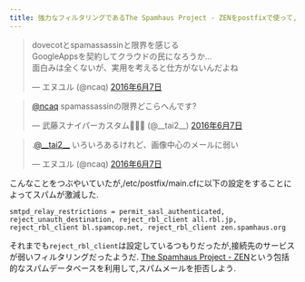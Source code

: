 ```yaml
---
title: 強力なフィルタリングであるThe Spamhaus Project - ZENをpostfixで使って,スパムメールを拒否する
---
```


<blockquote class="twitter-tweet" data-lang="ja"><p lang="ja" dir="ltr">dovecotとspamassassinと限界を感じる<br />GoogleAppsを契約してクラウドの民になろうか…<br />面白みは全くないが、実用を考えると仕方がないんだよね</p>&mdash; エヌユル (@ncaq) <a href="https://twitter.com/ncaq/status/740120106571694080">2016年6月7日</a></blockquote>

<blockquote class="twitter-tweet" data-conversation="none" data-lang="ja"><p lang="ja" dir="ltr"><a href="https://twitter.com/ncaq">@ncaq</a> spamassassinの限界どこらへんです?</p>&mdash; 武藤スナイパーカスタム🔫🕵🏻 (@__tai2__) <a href="https://twitter.com/__tai2__/status/740120529529536513">2016年6月7日</a></blockquote>

<blockquote class="twitter-tweet" data-conversation="none" data-lang="ja"><p lang="ja" dir="ltr">.<a href="https://twitter.com/__tai2__">@__tai2__</a> いろいろあるけれど、画像中心のメールに弱い</p>&mdash; エヌユル (@ncaq) <a href="https://twitter.com/ncaq/status/740121803398348800">2016年6月7日</a></blockquote>

こんなことをつぶやいていたが,/etc/postfix/main.cfに以下の設定をすることによってスパムが激減した.

~~~
smtpd_relay_restrictions = permit_sasl_authenticated, reject_unauth_destination, reject_rbl_client all.rbl.jp, reject_rbl_client bl.spamcop.net, reject_rbl_client zen.spamhaus.org
~~~

それまでも`reject_rbl_client`は設定しているつもりだったが,接続先のサービスが弱いフィルタリングだったようだ.
[The Spamhaus Project - ZEN](https://www.spamhaus.org/zen/)という包括的なスパムデータベースを利用して,スパムメールを拒否しよう.
